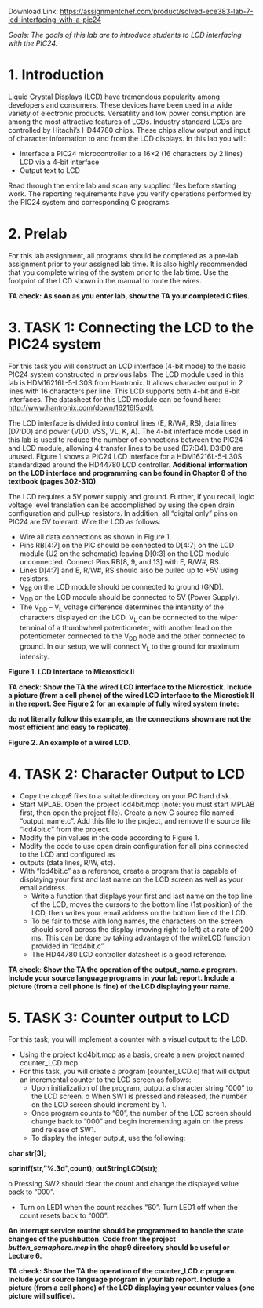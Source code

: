Download Link: https://assignmentchef.com/product/solved-ece383-lab-7-lcd-interfacing-with-a-pic24
<br>



<em>Goals: The goals of this lab are to introduce students to LCD interfacing with the PIC24.</em>

<h1>1.     Introduction</h1>

Liquid Crystal Displays (LCD) have tremendous popularity among developers and consumers. These devices have been used in a wide variety of electronic products. Versatility and low power consumption are among the most attractive features of LCDs. Industry standard LCDs are controlled by Hitachi’s HD44780 chips. These chips allow output and input of character information to and from the LCD displays. In this lab you will:

<ul>

 <li>Interface a PIC24 microcontroller to a 16×2 (16 characters by 2 lines) LCD via a 4-bit interface</li>

 <li>Output text to LCD</li>

</ul>

Read through the entire lab and scan any supplied files before starting work. The reporting requirements have you verify operations performed by the PIC24 system and corresponding C programs.

<h1>2.     Prelab</h1>

For this lab assignment, all programs should be completed as a pre-lab assignment prior to your assigned lab time. It is also highly recommended that you complete wiring of the system prior to the lab time. Use the footprint of the LCD shown in the manual to route the wires.

<strong>TA check: As soon as you enter lab, show the TA your completed C files.</strong>

<h1>3.     TASK 1: Connecting the LCD to the PIC24 system</h1>

For this task you will construct an LCD interface (4-bit mode) to the basic PIC24 system constructed in previous labs. The LCD module used in this lab is HDM16216L-5-L30S from Hantronix. It allows character output in 2 lines with 16 characters per line. This LCD supports both 4-bit and 8-bit interfaces. The datasheet for this LCD module can be found here: <a href="http://www.hantronix.com/down/16216l5.pdf"> http://www.hantronix.com/down/16216l5.pdf</a><a href="http://www.hantronix.com/down/16216l5.pdf">.</a>

The LCD interface is divided into control lines (E, R/W#, RS), data lines (D7:D0) and power (VDD, VSS, VL, K, A). The 4-bit interface mode used in this lab is used to reduce the number of connections between the PIC24 and LCD module, allowing 4 transfer lines to be used (D7:D4). D3:D0 are unused. Figure 1 shows a PIC24 LCD interface for a HDM16216L-5-L30S standardized around the HD44780 LCD controller. <strong>Additional information on the LCD interface and programming can be found in Chapter 8 of the textbook (pages 302-310)</strong>.

The LCD requires a 5V power supply and ground. Further, if you recall, logic voltage level translation can be accomplished by using the open drain configuration and pull-up resistors. In addition, all “digital only” pins on PIC24 are 5V tolerant. Wire the LCD as follows:

<ul>

 <li>Wire all data connections as shown in Figure 1.</li>

 <li>Pins RB[4:7] on the PIC should be connected to D[4:7] on the LCD module (U2 on the schematic) leaving D[0:3] on the LCD module unconnected. Connect Pins RB[8, 9, and 13] with E, R/W#, RS.</li>

 <li>Lines D[4:7] and E, R/W#, RS should also be pulled up to +5V using resistors.</li>

 <li>V<sub>BB </sub>on the LCD module should be connected to ground (GND).</li>

 <li>V<sub>DD </sub>on the LCD module should be connected to 5V (Power Supply).</li>

 <li>The V<sub>DD </sub>– V<sub>L </sub>voltage difference determines the intensity of the characters displayed on the LCD. V<sub>L </sub>can be connected to the wiper terminal of a thumbwheel potentiometer, with another lead on the potentiometer connected to the V<sub>DD </sub>node and the other connected to ground. In our setup, we will connect V<sub>L </sub>to the ground for maximum intensity.</li>

</ul>

<strong>Figure 1. LCD Interface to Microstick II</strong>

<strong>TA check</strong>: <strong>Show the TA the wired LCD interface to the Microstick. Include a picture (from a cell phone) of the wired LCD interface to the Microstick II in the report. See Figure 2 for an example of fully wired system (note: </strong>

<strong>do not literally follow this example, as the connections shown are not the most efficient and easy to replicate). </strong>

<strong>Figure 2. An example of a wired LCD.</strong>

<h1>4.     TASK 2: Character Output to LCD</h1>

<ul>

 <li>Copy the <em>chap8 </em>files to a suitable directory on your PC hard disk.</li>

 <li>Start MPLAB. Open the project lcd4bit.mcp (note: you must start MPLAB first, then open the project file). Create a new C source file named “output_name.c”. Add this file to the project, and remove the source file “lcd4bit.c” from the project.</li>

 <li>Modify the pin values in the code according to Figure 1.</li>

 <li>Modify the code to use open drain configuration for all pins connected to the LCD and configured as</li>

 <li>outputs (data lines, R/W, etc).</li>

 <li>With “lcd4bit.c” as a reference, create a program that is capable of displaying your first and last name on the LCD screen as well as your email address.

  <ul>

   <li>Write a function that displays your first and last name on the top line of the LCD, moves the cursors to the bottom line (1st position) of the LCD, then writes your email address on the bottom line of the LCD.</li>

   <li>To be fair to those with long names, the characters on the screen should scroll across the display (moving right to left) at a rate of 200 ms. This can be done by taking advantage of the writeLCD function provided in “lcd4bit.c”.</li>

   <li>The HD44780 LCD controller datasheet is a good reference.</li>

  </ul></li>

</ul>

<strong>TA  check</strong>:  <strong>Show  the  TA  the  operation  of  the  output_name<em>.c  </em>program.  Include  your  source  language programs in your lab report. Include a picture (from a cell phone is fine) of the LCD displaying your name.</strong>

<h1>5.     TASK 3: Counter output to LCD</h1>

For this task, you will implement a counter with a visual output to the LCD.

<ul>

 <li>Using the project lcd4bit.mcp as a basis, create a new project named counter_LCD.mcp.</li>

 <li>For this task, you will create a program (counter_LCD.c) that will output an incremental counter to the LCD screen as follows:

  <ul>

   <li>Upon initialization of the program, output a character string “000” to the LCD screen. o When SW1 is pressed and released, the number on the LCD screen should increment by 1.</li>

   <li>Once program counts to “60”, the number of the LCD screen should change back to “000” and begin incrementing again on the press and release of SW1.</li>

   <li>To display the integer output, use the following:</li>

  </ul></li>

</ul>




<strong>char str[3]; </strong>

<strong>sprintf(str,”%.3d”,count); outStringLCD(str); </strong>

o Pressing SW2 should clear the count and change the displayed value back to “000”.

<ul>

 <li>Turn on LED1 when the count reaches “60”. Turn LED1 off when the count resets back to “000”.</li>

</ul>

<strong> </strong>

<strong> </strong>

<strong>An  interrupt  service  routine  should  be  programmed  to  handle  the  state  changes  of  the</strong> <strong>pushbutton. Code from the project <em>button_semaphore.mcp </em>in the chap9 directory should be useful or Lecture 6.</strong>




<strong>TA check: Show the TA the operation of the counter_LCD<em>.c </em>program. Include your source language program in your lab report. Include a picture (from a cell phone) of the LCD displaying your counter values (one picture will suffice).</strong>


